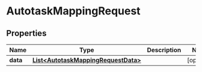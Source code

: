 # AutotaskMappingRequest

## Properties
Name | Type | Description | Notes
------------ | ------------- | ------------- | -------------
**data** | [**List&lt;AutotaskMappingRequestData&gt;**](AutotaskMappingRequestData.md) |  |  [optional]
